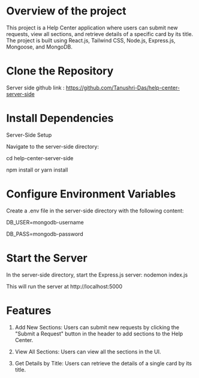 # Overview of the project
This project is a Help Center application where users can submit new requests, view all sections, and retrieve details of a specific card by its title. The project is built using React.js, Tailwind CSS, Node.js, Express.js, Mongoose, and MongoDB.

# Clone the Repository

Server side github link : https://github.com/Tanushri-Das/help-center-server-side

# Install Dependencies

Server-Side Setup

Navigate to the server-side directory:

cd help-center-server-side

npm install or yarn install

# Configure Environment Variables
Create a .env file in the server-side directory with the following content:

DB_USER=mongodb-username

DB_PASS=mongodb-password

# Start the Server
In the server-side directory, start the Express.js server: nodemon index.js

This will run the server at http://localhost:5000


# Features
1. Add New Sections: Users can submit new requests by clicking the "Submit a Request" button in the header to add sections to the Help Center.

2. View All Sections: Users can view all the sections in the UI.

3. Get Details by Title: Users can retrieve the details of a single card by its title.